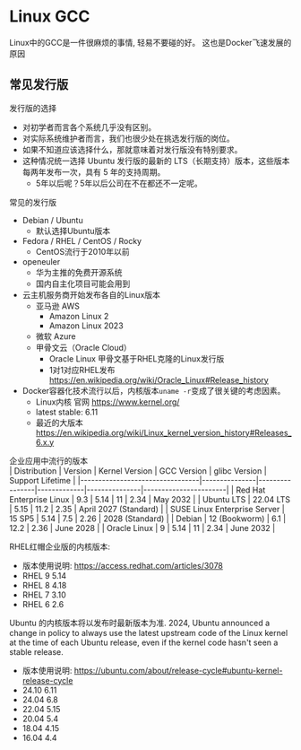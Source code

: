 # Linux GCC

Linux中的GCC是一件很麻烦的事情, 轻易不要碰的好。
这也是Docker飞速发展的原因

## 常见发行版

发行版的选择
- 对初学者而言各个系统几乎没有区别。
- 对实际系统维护者而言，我们也很少处在挑选发行版的岗位。
- 如果不知道应该选择什么，那就意味着对发行版没有特别要求。
- 这种情况统一选择 Ubuntu 发行版的最新的 LTS（长期支持）版本，这些版本每两年发布一次，具有 5 年的支持周期。
  - 5年以后呢？5年以后公司在不在都还不一定呢。

常见的发行版
- Debian / Ubuntu
  - 默认选择Ubuntu版本
- Fedora / RHEL / CentOS / Rocky
  - CentOS流行于2010年以前
- openeuler
  - 华为主推的免费开源系统
  - 国内自主化项目可能会用到
- 云主机服务商开始发布各自的Linux版本
  - 亚马逊 AWS
    - Amazon Linux 2
    - Amazon Linux 2023
  - 微软 Azure
  - 甲骨文云（Oracle Cloud）
    - Oracle Linux 甲骨文基于RHEL克隆的Linux发行版
    - 1对1对应RHEL发布 https://en.wikipedia.org/wiki/Oracle_Linux#Release_history
- Docker容器化技术流行以后，内核版本`uname -r`变成了很关键的考虑因素。
  - Linux内核 官网 https://www.kernel.org/
  - latest stable:   6.11
  - 最近的大版本 https://en.wikipedia.org/wiki/Linux_kernel_version_history#Releases_6.x.y

企业应用中流行的版本  
| Distribution                    | Version       | Kernel Version | GCC Version | glibc Version | Support Lifetime      |
|---------------------------------|---------------|----------------|-------------|---------------|-----------------------|
| Red Hat Enterprise Linux        | 9.3           | 5.14           | 11          | 2.34          | May 2032              |
| Ubuntu LTS                      | 22.04 LTS     | 5.15           | 11.2        | 2.35          | April 2027 (Standard) |
| SUSE Linux Enterprise Server    | 15 SP5        | 5.14           | 7.5         | 2.26          | 2028 (Standard)       |
| Debian                          | 12 (Bookworm) | 6.1            | 12.2        | 2.36          | June 2028             |
| Oracle Linux                    | 9             | 5.14           | 11          | 2.34          | June 2032             |

RHEL红帽企业版的内核版本: 
- 版本使用说明: https://access.redhat.com/articles/3078
- RHEL 9 5.14
- RHEL 8 4.18
- RHEL 7 3.10
- RHEL 6 2.6

Ubuntu 的内核版本将以发布时最新版本为准. 2024, Ubuntu announced a change in policy to always use the latest upstream code of the Linux kernel at the time of each Ubuntu release, even if the kernel code hasn't seen a stable release.
- 版本使用说明: https://ubuntu.com/about/release-cycle#ubuntu-kernel-release-cycle
- 24.10 6.11
- 24.04 6.8
- 22.04 5.15
- 20.04 5.4
- 18.04 4.15
- 16.04 4.4
